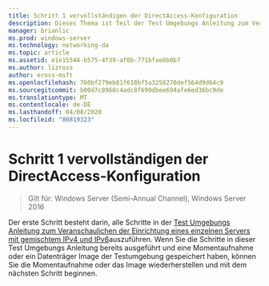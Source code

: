 ```yaml
---
title: Schritt 1 vervollständigen der DirectAccess-Konfiguration
description: Dieses Thema ist Teil der Test Umgebungs Anleitung zum Veranschaulichen von DirectAccess in einem Cluster mit Windows NLB für Windows Server 2016.
manager: brianlic
ms.prod: windows-server
ms.technology: networking-da
ms.topic: article
ms.assetid: e1e15544-b575-4f39-af0b-771bfae8b0b7
ms.author: lizross
author: eross-msft
ms.openlocfilehash: 760bf279eb81f618bf5a3258270def564d9d64c9
ms.sourcegitcommit: b00d7c8968c4adc8f699dbee694afe6ed36bc9de
ms.translationtype: MT
ms.contentlocale: de-DE
ms.lasthandoff: 04/08/2020
ms.locfileid: "80819323"
---
```

# <a name="step-1-complete-the-directaccess-configuration"></a>Schritt 1 vervollständigen der DirectAccess-Konfiguration

>Gilt für: Windows Server (Semi-Annual Channel), Windows Server 2016

Der erste Schritt besteht darin, alle Schritte in der [Test Umgebungs Anleitung zum Veranschaulichen der Einrichtung eines einzelnen Servers mit gemischtem IPv4 und IPv6](https://go.microsoft.com/fwlink/p/?LinkId=237004)auszuführen. Wenn Sie die Schritte in dieser Test Umgebungs Anleitung bereits ausgeführt und eine Momentaufnahme oder ein Datenträger Image der Testumgebung gespeichert haben, können Sie die Momentaufnahme oder das Image wiederherstellen und mit dem nächsten Schritt beginnen.  
  


